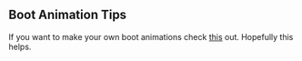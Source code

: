 ## Boot Animation Tips 
If you want to make your own boot animations check [this](https://android.googlesource.com/platform/frameworks/base/+/master/cmds/bootanimation/FORMAT.md) out.
Hopefully this helps.
